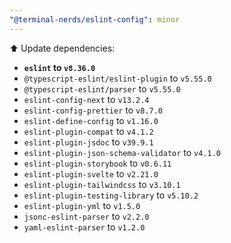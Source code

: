 ```yaml
---
"@terminal-nerds/eslint-config": minor
---
```


⬆️ Update dependencies:

-   **`eslint` to `v8.36.0`**
-   `@typescript-eslint/eslint-plugin` to `v5.55.0`
-   `@typescript-eslint/parser` to `v5.55.0`
-   `eslint-config-next` to `v13.2.4`
-   `eslint-config-prettier` to `v8.7.0`
-   `eslint-define-config` to `v1.16.0`
-   `eslint-plugin-compat` to `v4.1.2`
-   `eslint-plugin-jsdoc` to `v39.9.1`
-   `eslint-plugin-json-schema-validator` to `v4.1.0`
-   `eslint-plugin-storybook` to `v0.6.11`
-   `eslint-plugin-svelte` to `v2.21.0`
-   `eslint-plugin-tailwindcss` to `v3.10.1`
-   `eslint-plugin-testing-library` to `v5.10.2`
-   `eslint-plugin-yml` to `v1.5.0`
-   `jsonc-eslint-parser` to `v2.2.0`
-   `yaml-eslint-parser` to `v1.2.0`
